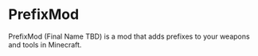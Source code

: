 # PrefixMod

PrefixMod (Final Name TBD) is a mod that adds prefixes to your weapons and tools in Minecraft.